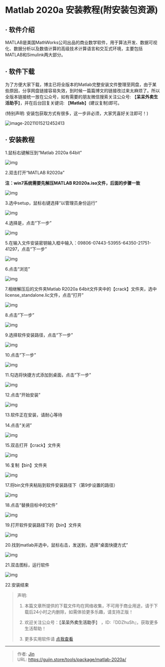 # Matlab 2020a 安装教程(附安装包资源)


## · 软件介绍
MATLAB是美国MathWorks公司出品的商业数学软件，用于算法开发、数据可视化、数据分析以及数值计算的高级技术计算语言和交互式环境，主要包括MATLAB和Simulink两大部分。


## · 软件下载
为了方便大家下载，博主已将全版本的Matlab完整安装文件整理至网盘，由于某些原因，分享网盘链接容易失效，到时候一篇篇博文的链接改过来太麻烦了。所以全版本链接统一放在公众号，如有需要的朋友微信搜索关注公众号: 【**呆呆外卖生活助手**】，并在后台回复关键词: 【**Matlab**】(建议复制)即可。

(特别声明: 安装包获取方式有很多，这一步非必须，大家凭喜好关注即可！)

![image-20211015212452413](https://img.gujin.store/img/image-20211015212452413.png)

## · 安装教程

1.鼠标右键解压到“Matlab 2020a 64bit”

![img](https://img.gujin.store/img/v2-41824d343713b9b95a06484a828fde10_720w.png)

2.双击打开“MATLAB R2020a”

**注：win7系统需要先解压MATLAB R2020a.iso文件，后面的步骤一致**

![img](https://img.gujin.store/img/v2-4d67e9586d4c3365478aaf372f5a8f4f_720w.png)

3.选中setup，鼠标右键选择“以管理员身份运行”

![img](https://img.gujin.store/img/v2-f6d9252c64dfd5cdd3a63bd4ecc2e42b_720w.png)

4.选择是，点击“下一步”

![img](https://img.gujin.store/img/v2-800d115b446efc1e534cc0a89227571b_720w.png)

5.在输入文件安装密钥输入框中输入：09806-07443-53955-64350-21751-41297，点击“下一步”

![img](https://img.gujin.store/img/v2-5274897d528e1d7b300823ec002e322c_720w.png)

6.点击“浏览”

![img](https://img.gujin.store/img/v2-a98bcffd9d978cc43c32d69e4cf12a44_720w.png)

7.相继解压后的文件夹Matlab R2020a 64bit文件夹中的【crack】文件夹，选中license_standalone.lic文件，点击“打开”

![img](https://img.gujin.store/img/v2-4df32ebf902b820976da584ee77ce822_720w.png)

8.点击“下一步”

![img](https://img.gujin.store/img/v2-1f383fafa2729f003afec30b5338d2f8_720w.png)

9.选择软件安装路径，点击“下一步”

![img](https://img.gujin.store/img/v2-1b71d48f93470b6985a3a80d7fc3f528_720w.png)

10.点击“下一步”

![img](https://img.gujin.store/img/v2-eca1af345e172024a97e517d41454213_720w.png)

11.勾选将快捷方式添加到桌面，点击“下一步”

![img](https://img.gujin.store/img/v2-38de4a8ae5240f81dc3c14df4a8ed430_720w.png)

12.点击“开始安装”

![img](https://img.gujin.store/img/v2-66ddb0d70b45b9ee49361623556d1e95_720w.png)

13.软件正在安装，请耐心等待

14.点击“关闭”

![img](https://img.gujin.store/img/v2-df5e7b8ffe6b0dd06688419039000d6d_720w.png)

15.双击打开【crack】文件夹

![img](https://img.gujin.store/img/v2-87e18f0a08aea17c9d3a1933794bc29e_720w.png)

16.复制【bin】文件夹

![img](https://img.gujin.store/img/v2-4ed970e65d2c35f7f8c0937a109f9fc7_720w.png)

17.将bin文件夹粘贴到软件安装路径下（第9步设置的路径）

![img](https://img.gujin.store/img/v2-85453c0a95a574bba23e363c340db8a1_720w.png)

18.点击“替换目标中的文件”

![img](https://img.gujin.store/img/v2-99a7fb4ddbbbcb530164c075c0709ce2_720w.png)

19.打开软件安装路径下的【bin】文件夹

![img](https://img.gujin.store/img/v2-df38d42a382ce8a19cab8eee0e4e09c6_720w.png)



20.找到matlab并选中，鼠标右击，发送到，选择“桌面快捷方式”

![img](https://img.gujin.store/img/v2-719c606958893a6cba42a3c28ed9756d_720w.png)



21.双击图标，运行软件

![img](https://img.gujin.store/img/v2-5f31bd29573e8b013364a89133a65fab_720w.png)

22.安装结束




> 声明: 
>
> 1. 本篇文章所提供的下载文件均在网络收集，不可用于商业用途，请于下载后24小时之内删除，如需体验更多乐趣，请支持正版！
>
> 2. 欢迎关注公众号：【**呆呆外卖生活助手**】 ，ID:『DDZhuSh』，获取更多生活帮助！
>
> 3. 更多实用软件请  [点我查看](/tools)

---

> 作者: [Jin](https://img.gujin.store/img/favicon.ico)  
> URL: https://gujin.store/tools/package/matlab-2020a/  

